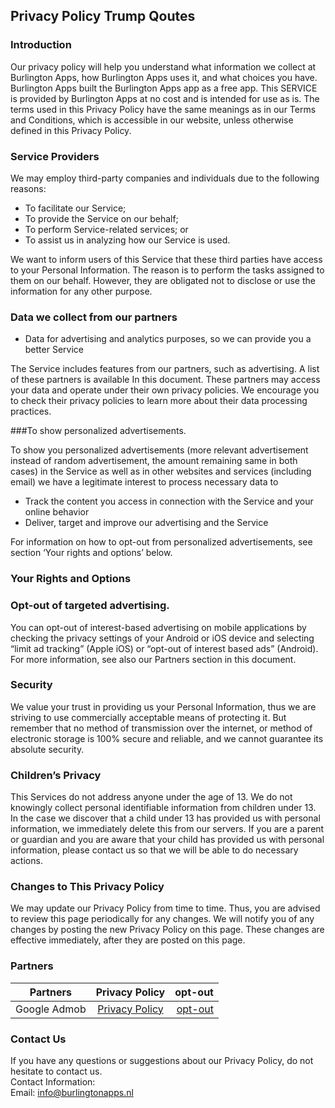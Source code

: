 Privacy Policy Trump Qoutes
----------------

### Introduction  
Our privacy policy will help you understand what information we collect at Burlington Apps, how Burlington Apps uses it, and what choices you have.
Burlington Apps built the Burlington Apps app as a free app. This SERVICE is provided by Burlington Apps at no cost and is intended for use as is.
The terms used in this Privacy Policy have the same meanings as in our Terms and Conditions, which is accessible in our website, unless otherwise  defined in this Privacy Policy.

### Service Providers  
We may employ third-party companies and individuals due to the following reasons:  
* To facilitate our Service;
* To provide the Service on our behalf;
* To perform Service-related services; or
* To assist us in analyzing how our Service is used.  

We want to inform users of this Service that these third parties have access to your Personal Information. The reason is to perform the tasks assigned to them on our behalf. However, they are obligated not to disclose or use the information for any other purpose.  

### Data we collect from our partners
* Data for advertising and analytics purposes, so we can provide you a better Service

The Service includes features from our partners, such as advertising. A list of these partners is available In this document. These partners may access your data and operate under their own privacy policies. We encourage you to check their privacy policies to learn more about their data processing practices.

###To show personalized advertisements.

To show you personalized advertisements (more relevant advertisement instead of random advertisement, the amount remaining same in both cases) in the Service as well as in other websites and services (including email) we have a legitimate interest to process necessary data to

* Track the content you access in connection with the Service and your online behavior
* Deliver, target and improve our advertising and the Service

For information on how to opt-out from personalized advertisements, see section ‘Your rights and options’ below.

### Your Rights and Options
### Opt-out of targeted advertising.
You can opt-out of interest-based advertising on mobile applications by checking the privacy settings of your Android or iOS device and selecting “limit ad tracking” (Apple iOS) or “opt-out of interest based ads” (Android). For more information, see also our Partners section in this document.

### Security  
We value your trust in providing us your Personal Information, thus we are striving to use commercially acceptable means of protecting it. But remember that no method of transmission over  the internet, or method of electronic storage is 100% secure and reliable, and we cannot guarantee its absolute security.  

### Children’s Privacy  
This Services do not address anyone under the age of 13. We do not knowingly collect personal identifiable information from children under 13. In the case we discover that a child under 13 has provided us with personal information, we immediately delete this from our servers. If you  are  a  parent  or  guardian and you are aware that your child has provided us with personal information, please contact us so that we will be able to do necessary actions.  

### Changes to This Privacy Policy  
We may update our Privacy Policy from time to time. Thus, you are advised to review this page periodically for any changes. We will notify you of any changes by posting the new Privacy Policy on this page. These changes are effective immediately, after they are posted on this page.  

### Partners
| Partners | Privacy Policy |  opt-out |
|----------|:-------------:|------:|
| Google Admob |  [Privacy Policy](https://policies.google.com/privacy) | [opt-out](https://policies.google.com/privacy) |

### Contact Us  
If you have any questions or suggestions about our Privacy Policy, do not hesitate to contact us.  
Contact Information:  
Email: info@burlingtonapps.nl
